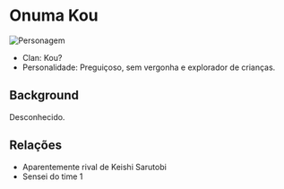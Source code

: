 # Onuma Kou

![Personagem](https://i.pinimg.com/originals/ce/f8/fa/cef8fac545f7523606b4baf50ee852a9.jpg "Personagem")

* Clan: Kou?
* Personalidade: Preguiçoso, sem vergonha e explorador de crianças.

## Background

Desconhecido.

## Relações

* Aparentemente rival de Keishi Sarutobi
* Sensei do time 1
